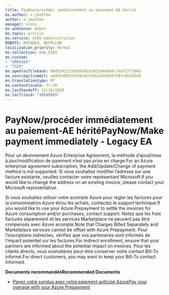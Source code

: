 ```yaml
---
title: PayNow/procéder immédiatement au paiement-AE hérité
ms.author: v-jmathew
author: v-jmathew
manager: scotv
ms.audience: Admin
ms.topic: article
ms.service: o365-administration
ROBOTS: NOINDEX, NOFOLLOW
localization_priority: Normal
ms.collection: Adm_O365
ms.custom:
- "9004164"
- "7329"
ms.openlocfilehash: 90d9341333d586d62a3932d4b8e6c7eaf277386b
ms.sourcegitcommit: ae05e598333c08c0a73de254d3d97207c0b382e6
ms.translationtype: MT
ms.contentlocale: fr-FR
ms.lasthandoff: 12/16/2020
ms.locfileid: "49689065"
---
```

# <a name="paynowmake-payment-immediately---legacy-ea"></a><span data-ttu-id="f1af0-102">PayNow/procéder immédiatement au paiement-AE hérité</span><span class="sxs-lookup"><span data-stu-id="f1af0-102">PayNow/Make payment immediately - Legacy EA</span></span>

<span data-ttu-id="f1af0-103">Pour un abonnement Azure Enterprise Agreement, la méthode d’ajout/mise à jour/modification de paiement n’est pas prise en charge.</span><span class="sxs-lookup"><span data-stu-id="f1af0-103">For an Azure enterprise agreement subscription, the Add/Update/Change of payment method is not supported.</span></span> <span data-ttu-id="f1af0-104">Si vous souhaitez modifier l’adresse sur une facture existante, veuillez contacter votre représentant Microsoft.</span><span class="sxs-lookup"><span data-stu-id="f1af0-104">If you would like to change the address on an existing invoice, please contact your Microsoft representative.</span></span>

<span data-ttu-id="f1af0-105">Si vous souhaitez utiliser votre acompte Azure pour régler les factures pour la consommation Azure et/ou les achats, contactez le support technique.</span><span class="sxs-lookup"><span data-stu-id="f1af0-105">If you would like to use your Azure Prepayment to settle the invoices for Azure consumption and/or purchases, contact support.</span></span> <span data-ttu-id="f1af0-106">Notez que les frais facturés séparément et les services Marketplace ne peuvent pas être compensés avec Azure acompte.</span><span class="sxs-lookup"><span data-stu-id="f1af0-106">Note that Charges Billed Separately and Marketplace services cannot be offset with Azure Prepayment.</span></span> <span data-ttu-id="f1af0-107">Pour l’inscriptions indirectes, vérifiez que vos partenaires sont informés de l’impact potentiel sur les factures.</span><span class="sxs-lookup"><span data-stu-id="f1af0-107">For indirect enrollment, ensure that your partners are informed about the potential impact on invoices.</span></span> <span data-ttu-id="f1af0-108">Pour les clients directs, vous souhaiterez peut-être conserver votre contact Bill-To informé.</span><span class="sxs-lookup"><span data-stu-id="f1af0-108">For direct customers, you may want to keep your Bill-To contact informed.</span></span>

<span data-ttu-id="f1af0-109">**Documents recommandés**</span><span class="sxs-lookup"><span data-stu-id="f1af0-109">**Recommended Documents**</span></span>

- [<span data-ttu-id="f1af0-110">Payez votre surplus avec votre paiement anticipé Azure</span><span class="sxs-lookup"><span data-stu-id="f1af0-110">Pay your overage with your Azure Prepayment</span></span>](https://docs.microsoft.com/azure/cost-management-billing/manage/ea-portal-enrollment-invoices#pay-your-overage-with-your-azure-prepayment)
